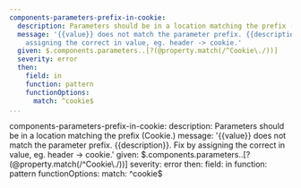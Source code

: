 ```yaml
---
components-parameters-prefix-in-cookie:
  description: Parameters should be in a location matching the prefix (Cookie.)
  message: '{{value}} does not match the parameter prefix. {{description}}. Fix by
    assigning the correct in value, eg. header -> cookie.'
  given: $.components.parameters..[?(@property.match(/^Cookie\./))]
  severity: error
  then:
    field: in
    function: pattern
    functionOptions:
      match: ^cookie$
...
```

components-parameters-prefix-in-cookie:
  description: Parameters should be in a location matching the prefix (Cookie.)
  message: '{{value}} does not match the parameter prefix. {{description}}. Fix by
    assigning the correct in value, eg. header -> cookie.'
  given: $.components.parameters..[?(@property.match(/^Cookie\./))]
  severity: error
  then:
    field: in
    function: pattern
    functionOptions:
      match: ^cookie$
